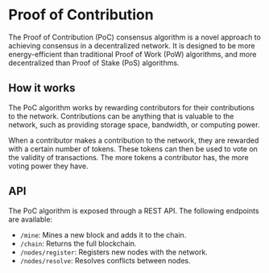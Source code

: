 # Proof of Contribution

The Proof of Contribution (PoC) consensus algorithm is a novel approach to achieving consensus in a decentralized network. It is designed to be more energy-efficient than traditional Proof of Work (PoW) algorithms, and more decentralized than Proof of Stake (PoS) algorithms.

## How it works

The PoC algorithm works by rewarding contributors for their contributions to the network. Contributions can be anything that is valuable to the network, such as providing storage space, bandwidth, or computing power.

When a contributor makes a contribution to the network, they are rewarded with a certain number of tokens. These tokens can then be used to vote on the validity of transactions. The more tokens a contributor has, the more voting power they have.

## API

The PoC algorithm is exposed through a REST API. The following endpoints are available:

*   `/mine`: Mines a new block and adds it to the chain.
*   `/chain`: Returns the full blockchain.
*   `/nodes/register`: Registers new nodes with the network.
*   `/nodes/resolve`: Resolves conflicts between nodes.
